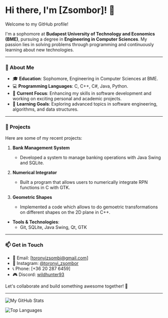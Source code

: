 # Hi there, I'm [Zsombor]! 👋

Welcome to my GitHub profile! 

I'm a sophomore at **Budapest University of Technology and Economics (BME)**, pursuing a degree in **Engineering in Computer Sciences**. My passion lies in solving problems through programming and continuously learning about new technologies.

---

### 🚀 About Me

- 🎓 **Education**: Sophomore, Engineering in Computer Sciences at BME.
- 💻 **Programming Languages**: C, C++, C#, Java, Python.
- 🔭 **Current Focus**: Enhancing my skills in software development and working on exciting personal and academic projects.
- 🌱 **Learning Goals**: Exploring advanced topics in software engineering, algorithms, and data structures.

---

### 🌟 Projects

Here are some of my recent projects:

1. **Bank Management System**
   - Developed a system to manage banking operations with Java Swing and SQLite.

2. **Numerical Integrator**
   - Built a program that allows users to numerically integrate RPN functions in C with GTK.

3. **Geometric Shapes**
   -  Implemented a code which allows to do gemoetric transformations on different shapes on the 2D plane in C++.

- **Tools & Technologies**:
  - Git, SQLite, Java Swing, Qt, GTK

---

### 📫 Get in Touch

- 📧 Email: [toronyizsombi@gmail.com]
- 📸 Instagram: [@toronyi_zsombor](#)
- 📞 Phone: [+36 20 287 6459]
- 🎮 Discord: [wildhunter93](#)
  
Let's collaborate and build something awesome together! 🚀

---

![My GitHub Stats](https://github-readme-stats.vercel.app/api?username=torozsom&show_icons=true&theme=tokyonight)

![Top Languages](https://github-readme-stats.vercel.app/api/top-langs/?username=torozsom&layout=compact&theme=tokyonight)
